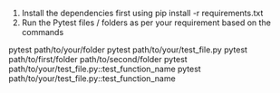 1. Install the dependencies first using pip install -r requirements.txt
2. Run the Pytest files / folders as per your requirement based on the commands

pytest path/to/your/folder
pytest path/to/your/test_file.py
pytest path/to/first/folder path/to/second/folder
pytest path/to/your/test_file.py::test_function_name
pytest path/to/your/test_file.py::test_function_name



